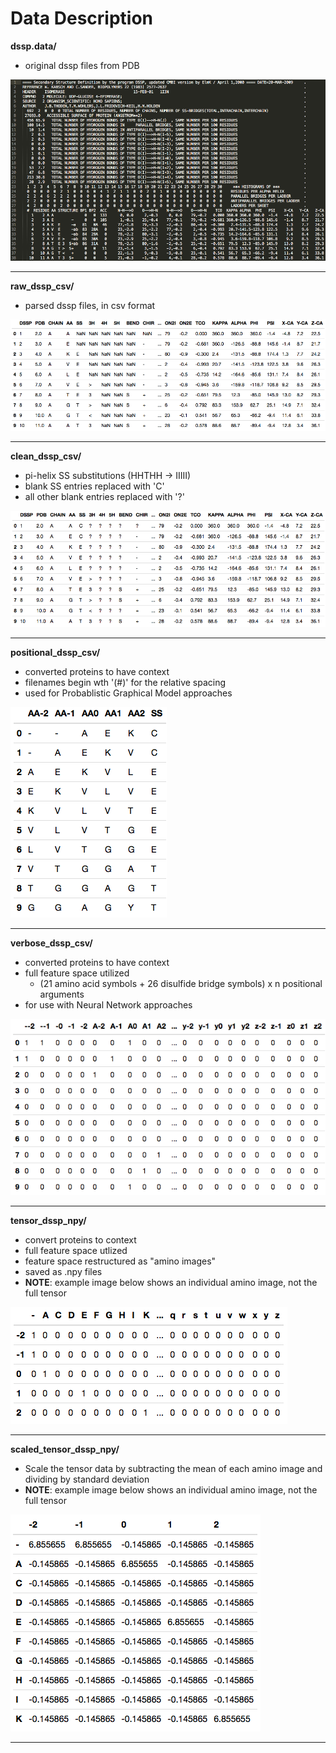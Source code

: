 # Data Description

**dssp.data/**
* original dssp files from PDB

![DSSP Example](imgs/dssp_ex.png)

----------------

**raw_dssp_csv/**
* parsed dssp files, in csv format

![Raw DSSP CSV Example](imgs/raw_dssp_csv.png)

----------------

**clean_dssp_csv/**
* pi-helix SS substitutions (HHTHH -> IIIII)
* blank SS entries replaced with 'C'
* all other blank entries replaced with '?'

![Clean DSSP CSV Example](imgs/clean_dssp_csv.png)

----------------

**positional_dssp_csv/**
* converted proteins to have context
* filenames begin wth '(#)' for the relative spacing
* used for Probablistic Graphical Model approaches

![Positional DSSP CSV Example](imgs/positional_dssp_csv.png)

----------------

**verbose_dssp_csv/**
* converted proteins to have context
* full feature space utilized
  * (21 amino acid symbols + 26 disulfide bridge symbols) x n positional arguments
* for use with Neural Network approaches

![Verbose DSSP CSV Example](imgs/verbose_dssp_csv.png)

----------------

**tensor_dssp_npy/**
* convert proteins to context
* full feature space utlized
* feature space restructured as "amino images"
* saved as .npy files
* **NOTE**: example image below shows an individual amino image, not the full tensor

![Tensor DSSP npy Example](imgs/tensor_dssp_csv.png)

----------------

**scaled_tensor_dssp_npy/**
* Scale the tensor data by subtracting the mean of each amino image and dividing by standard deviation
* **NOTE**: example image below shows an individual amino image, not the full tensor

![Scaled Tensor DSSP npy Example](imgs/scaled_tensor_dssp.png)

----------------
